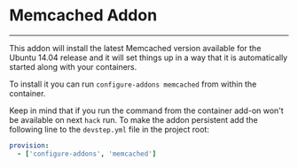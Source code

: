# Memcached Addon
-----------------

This addon will install the latest Memcached version available for the Ubuntu 14.04
release and it will set things up in a way that it is automatically started along
with your containers.

To install it you can run `configure-addons memcached` from within the container.

Keep in mind that if you run the command from the container add-on won't be available
on next `hack` run. To make the addon persistent add the following line to the
`devstep.yml` file in the project root:

```yml
provision:
  - ['configure-addons', 'memcached']
```
